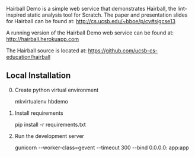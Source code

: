 Hairball Demo is a simple web service that demonstrates Hairball, the
lint-inspired static analysis tool for Scratch. The paper and presentation
slides for Hairball can be found at: http://cs.ucsb.edu/~bboe/p/cv#sigcse13

A running version of the Hairball Demo web service can be found at:
http://hairball.herokuapp.com

The Hairball source is located at:
https://github.com/ucsb-cs-education/hairball


## Local Installation

0. Create python virtual environment

    mkvirtualenv hbdemo

0. Install requirements

    pip install -r requirements.txt

0. Run the development server

    gunicorn --worker-class=gevent --timeout 300 --bind 0.0.0.0:<PORT> app:app
